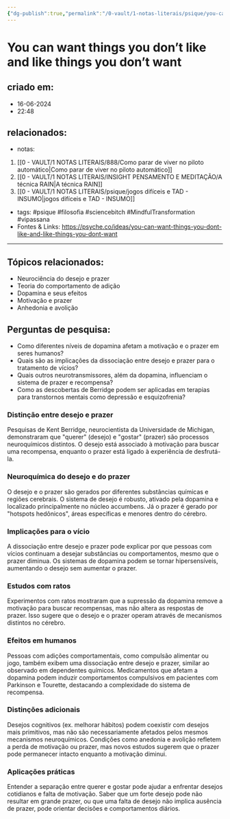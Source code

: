 ```yaml
---
{"dg-publish":true,"permalink":"/0-vault/1-notas-literais/psique/you-can-want-things-you-don-t-like-and-like-things-you-don-t-want/","tags":["psique","filosofia","sciencebitch","MindfulTransformation","vipassana"],"dgHomeLink":true,"dgShowLocalGraph":true,"dgShowFileTree":true,"dgEnableSearch":true,"noteIcon":""}
---
```


# You can want things you don’t like and like things you don’t want

## criado em: 
- 16-06-2024
- 22:48
## relacionados:
- notas:
1. [[0 - VAULT/1 NOTAS LITERAIS/888/Como parar de viver no piloto automático\|Como parar de viver no piloto automático]]
2. [[0 - VAULT/1 NOTAS LITERAIS/INSIGHT PENSAMENTO E MEDITAÇÃO/A técnica RAIN\|A técnica RAIN]]
3. [[0 - VAULT/1 NOTAS LITERAIS/psique/jogos difíceis e TAD - INSUMO\|jogos difíceis e TAD - INSUMO]]
- tags: #psique #filosofia #sciencebitch #MindfulTransformation #vipassana
- Fontes & Links: https://psyche.co/ideas/you-can-want-things-you-dont-like-and-like-things-you-dont-want
---
## Tópicos relacionados:
- Neurociência do desejo e prazer
- Teoria do comportamento de adição
- Dopamina e seus efeitos
- Motivação e prazer
- Anhedonia e avolição

## Perguntas de pesquisa:
- Como diferentes níveis de dopamina afetam a motivação e o prazer em seres humanos?
- Quais são as implicações da dissociação entre desejo e prazer para o tratamento de vícios?
- Quais outros neurotransmissores, além da dopamina, influenciam o sistema de prazer e recompensa?
- Como as descobertas de Berridge podem ser aplicadas em terapias para transtornos mentais como depressão e esquizofrenia?

### Distinção entre desejo e prazer
Pesquisas de Kent Berridge, neurocientista da Universidade de Michigan, demonstraram que "querer" (desejo) e "gostar" (prazer) são processos neuroquímicos distintos. O desejo está associado à motivação para buscar uma recompensa, enquanto o prazer está ligado à experiência de desfrutá-la.

### Neuroquímica do desejo e do prazer
O desejo e o prazer são gerados por diferentes substâncias químicas e regiões cerebrais. O sistema de desejo é robusto, ativado pela dopamina e localizado principalmente no núcleo accumbens. Já o prazer é gerado por "hotspots hedônicos", áreas específicas e menores dentro do cérebro.

### Implicações para o vício
A dissociação entre desejo e prazer pode explicar por que pessoas com vícios continuam a desejar substâncias ou comportamentos, mesmo que o prazer diminua. Os sistemas de dopamina podem se tornar hipersensíveis, aumentando o desejo sem aumentar o prazer.

### Estudos com ratos
Experimentos com ratos mostraram que a supressão da dopamina remove a motivação para buscar recompensas, mas não altera as respostas de prazer. Isso sugere que o desejo e o prazer operam através de mecanismos distintos no cérebro.

### Efeitos em humanos
Pessoas com adições comportamentais, como compulsão alimentar ou jogo, também exibem uma dissociação entre desejo e prazer, similar ao observado em dependentes químicos. Medicamentos que afetam a dopamina podem induzir comportamentos compulsivos em pacientes com Parkinson e Tourette, destacando a complexidade do sistema de recompensa.

### Distinções adicionais
Desejos cognitivos (ex. melhorar hábitos) podem coexistir com desejos mais primitivos, mas não são necessariamente afetados pelos mesmos mecanismos neuroquímicos. Condições como anedonia e avolição refletem a perda de motivação ou prazer, mas novos estudos sugerem que o prazer pode permanecer intacto enquanto a motivação diminui.

### Aplicações práticas
Entender a separação entre querer e gostar pode ajudar a enfrentar desejos cotidianos e falta de motivação. Saber que um forte desejo pode não resultar em grande prazer, ou que uma falta de desejo não implica ausência de prazer, pode orientar decisões e comportamentos diários.